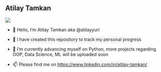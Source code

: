 ## Atilay Tamkan

![](https://komarev.com/ghpvc/?username=atilayyuri)


- 👋 Hello, I’m Atilay Tamkan aka @atilayyuri

- 👀 I have created this repository to track my personal progress
- 🌱 I’m currently advancing myself on Python, more projects regarding OOP, Data Science, ML will be uploaded soon

- 📫 Please find me on https://www.linkedin.com/in/atilay-tamkan/

<!---
atilayyuri/atilayyuri is a ✨ special ✨ repository because its `README.md` (this file) appears on your GitHub profile.
You can click the Preview link to take a look at your changes.
--->
